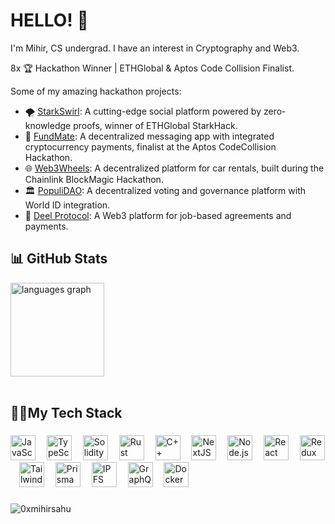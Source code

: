 # HELLO! 👋

I'm Mihir, CS undergrad. I have an interest in Cryptography and Web3.

8x 🏆 Hackathon Winner | ETHGlobal & Aptos Code Collision Finalist.

Some of my amazing hackathon projects:

- 🌪️ [StarkSwirl](https://ethglobal.com/showcase/starkswirl-vyttm): A cutting-edge social platform powered by zero-knowledge proofs, winner of ETHGlobal StarkHack.  
- 💸 [FundMate](https://dorahacks.io/buidl/16821): A decentralized messaging app with integrated cryptocurrency payments, finalist at the Aptos CodeCollision Hackathon.  
- 🌐 [Web3Wheels](https://devpost.com/software/web3wheels): A decentralized platform for car rentals, built during the Chainlink BlockMagic Hackathon. 
- 🏛️ [PopuliDAO](https://ethglobal.com/showcase/populidao-ffbb2): A decentralized voting and governance platform with World ID integration.  
- 🤝 [Deel Protocol](https://ethglobal.com/showcase/deel-protocol-kq19m): A Web3 platform for job-based agreements and payments.  


## 📊 GitHub Stats
<div align="left">
  <img src="https://github-readme-stats.vercel.app/api/top-langs/?username=0xmihirsahu&theme=tokyonight&show_icons=true&hide_border=true&layout=compact" height="150" alt="languages graph"  />
</div>
<br>



###

<h2 align="left">👨‍💻My Tech Stack</h2>

###

<div align="left">
  <img src="https://skillicons.dev/icons?i=js" height="40" alt="JavaScript logo" />
  <img width="10" />
  <img src="https://skillicons.dev/icons?i=ts" height="40" alt="TypeScript logo" />
  <img width="10" />
  <img src="https://skillicons.dev/icons?i=solidity" height="40" alt="Solidity logo" />
  <img width="10" />
  <img src="https://skillicons.dev/icons?i=rust" height="40" alt="Rust logo" />
  <img width="10" />
  <img src="https://skillicons.dev/icons?i=cpp" height="40" alt="C++ logo" />
  <img width="10" />
  <img src="https://skillicons.dev/icons?i=nextjs" height="40" alt="NextJS logo"  />
  <img width="10" />
  <img src="https://skillicons.dev/icons?i=nodejs" height="40" alt="Node.js logo" />
  <img width="10" />
  <img src="https://skillicons.dev/icons?i=react" height="40" alt="React logo" />
  <img width="10" />
  <img src="https://skillicons.dev/icons?i=redux" height="40" alt="Redux logo"  />
  <img width="10" />
  <img src="https://skillicons.dev/icons?i=tailwind" height="40" alt="Tailwind CSS logo" />
  <img width="10" />
  <img src="https://skillicons.dev/icons?i=prisma" height="40" alt="Prisma logo"  />
  <img width="10" /> 
  <img src="https://skillicons.dev/icons?i=ipfs" height="40" alt="IPFS logo"  />
  <img width="10" /> 
  <img src="https://skillicons.dev/icons?i=graphql" height="40" alt="GraphQL logo"  />
  <img width="10" /> 
  <img src="https://skillicons.dev/icons?i=docker" height="40" alt="Docker logo"  />
</div>

###

<p align="left"> <img src="https://komarev.com/ghpvc/?username=0xmihirsahu&label=Profile%20views&color=0e75b6&style=flat" alt="0xmihirsahu" /> </p>

